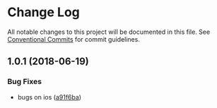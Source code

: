 # Change Log

All notable changes to this project will be documented in this file.
See [Conventional Commits](https://conventionalcommits.org) for commit guidelines.

<a name="1.0.1"></a>
## 1.0.1 (2018-06-19)


### Bug Fixes

* bugs on ios ([a91f6ba](https://github.com/xxxxxMiss/ic-utils/tree/master/packages/focus/commit/a91f6ba))
